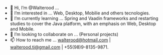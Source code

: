 - 👋 Hi, I’m @Walterood ... 
- 👀 I’m interested in ... Web, Desktop, Mobilie and others tecnologies.
- 🌱 I’m currently learning ... Spring and Vaadin frameworks and restarting studies to cover the Java platform,
     with an emphasis on Web, Desktop and Mobile.
- 💞️ I’m looking to collaborate on ... (Personal projects)
- 📫 How to reach me ... walterood@hotmail.com | walterood.ti@gmail.com | +55(98)9-8135-9871.

<!---
Walterood/Walterood is a ✨ special ✨ repository because its `README.md` (this file) appears on your GitHub profile.
You can click the Preview link to take a look at your changes.
--->
